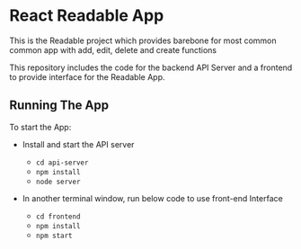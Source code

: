 # React Readable App

This is the Readable project which provides barebone for most common common app with add, edit, delete and create functions

This repository includes the code for the backend API Server and a frontend to provide interface for the Readable App.

## Running The App

To start the App:

* Install and start the API server
    - `cd api-server`
    - `npm install`
    - `node server`
    
* In another terminal window, run below code to use front-end Interface
    - `cd frontend`
    - `npm install`
    - `npm start`

